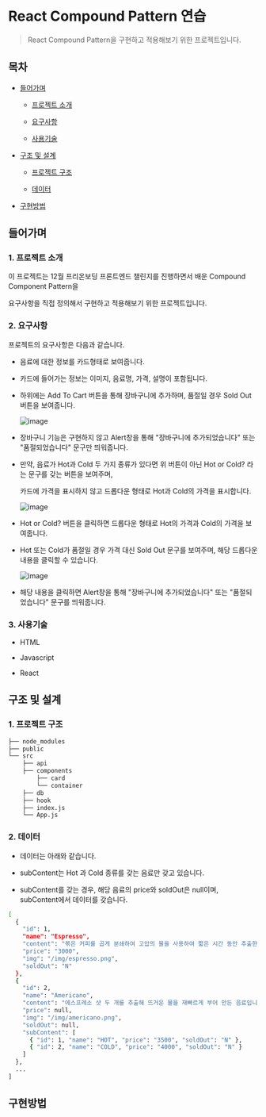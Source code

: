 # React Compound Pattern 연습

> React Compound Pattern을 구현하고 적용해보기 위한 프로젝트입니다.

## 목차

- [들어가며](#들어가며)

  - [프로젝트 소개](#1-프로젝트-소개)

  - [요구사항](#2-요구사항)

  - [사용기술](#3-사용기술)

- [구조 및 설계](#구조-및-설계)

  - [프로젝트 구조](#1-프로젝트-구조)

  - [데이터](#2-데이터)

- [구현방법](#구현방법)

## 들어가며

### 1. 프로젝트 소개

이 프로젝트는 12월 프리온보딩 프론트엔드 챌린지를 진행하면서 배운 Compound Component Pattern을 

요구사항을 직접 정의해서 구현하고 적용해보기 위한 프로젝트입니다.

### 2. 요구사항

프로젝트의 요구사항은 다음과 같습니다.

- 음료에 대한 정보를 카드형태로 보여줍니다.

- 카드에 들어가는 정보는 이미지, 음료명, 가격, 설명이 포함됩니다.

- 하위에는 Add To Cart 버튼을 통해 장바구니에 추가하며, 품절일 경우 Sold Out 버튼을 보여줍니다.

  ![image](https://github.com/jeehwan-lee/react_compound_pattern/assets/26796099/f918c3ea-62eb-492e-a8e8-d454ce7afebe)

- 장바구니 기능은 구현하지 않고 Alert창을 통해 "장바구니에 추가되었습니다" 또는 "품절되었습니다" 문구만 띄워줍니다.

- 만약, 음료가 Hot과 Cold 두 가지 종류가 있다면 위 버튼이 아닌 Hot or Cold? 라는 문구를 갖는 버튼을 보여주며,

  카드에 가격을 표시하지 않고 드롭다운 형태로 Hot과 Cold의 가격을 표시합니다.

  ![image](https://github.com/jeehwan-lee/react_compound_pattern/assets/26796099/b6e0a8ce-f2af-41fb-8410-8eeee1ba19e1)

- Hot or Cold? 버튼을 클릭하면 드롭다운 형태로 Hot의 가격과 Cold의 가격을 보여줍니다.

- Hot 또는 Cold가 품절일 경우 가격 대신 Sold Out 문구를 보여주며, 해당 드롭다운 내용을 클릭할 수 있습니다.

  ![image](https://github.com/jeehwan-lee/react_compound_pattern/assets/26796099/9bf50beb-69d2-4aea-adbc-8d2b8a8b0718)

- 해당 내용을 클릭하면 Alert창을 통해 "장바구니에 추가되었습니다" 또는 "품절되었습니다" 문구를 띄워줍니다.

### 3. 사용기술

  - HTML

  - Javascript

  - React

## 구조 및 설계

### 1. 프로젝트 구조

```bash
├── node_modules
├── public
└── src
    ├── api
    ├── components
        ├── card
        └── container
    ├── db
    ├── hook
    ├── index.js
    └── App.js
```

### 2. 데이터

- 데이터는 아래와 같습니다.

- subContent는 Hot 과 Cold 종류를 갖는 음료만 갖고 있습니다.

- subContent를 갖는 경우, 해당 음료의 price와 soldOut은 null이며, subContent에서 데이터를 갖습니다.

```bash
[
  {
    "id": 1,
    "name": "Espresso",
    "content": "볶은 커피를 곱게 분쇄하여 고압의 물을 사용하여 짧은 시간 동안 추출한 음료입니다.",
    "price": "3000",
    "img": "/img/espresso.png",
    "soldOut": "N"
  },
  {
    "id": 2,
    "name": "Americano",
    "content": "에스프레소 샷 두 개를 추출해 뜨거운 물을 재빠르게 부어 만든 음료입니다.",
    "price": null,
    "img": "/img/americano.png",
    "soldOut": null,
    "subContent": [
      { "id": 1, "name": "HOT", "price": "3500", "soldOut": "N" },
      { "id": 2, "name": "COLD", "price": "4000", "soldOut": "N" }
    ]
  },
  ...
]
```

## 구현방법
